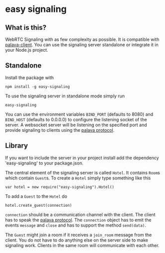 # easy signaling

## What is this?

WebRTC Signaling with as few complexity as possible. It is compatible with
[palava-client](https://github.com/palavatv/palava-client). You can use the
signaling server standalone or integrate it in your Node.js project.

## Standalone

Install the package with

    npm install -g easy-signaling

To use the signaling server in standalone mode simply run

    easy-signaling

You can use the environment variables `BIND_PORT` (defaults to 8080) and
`BIND_HOST` (defaults to 0.0.0.0) to configure the listening socket of the
server. A websocket server will be listening on the specified port and provide
signaling to clients using the [palava
protocol](https://github.com/palavatv/palava-client/wiki/Protocol).

## Library

If you want to include the server in your project install add the dependency
'easy-signaling' to your package.json.

The central element of the signaling server is called `Hotel`. It contains
`Room`s which contain `Guest`s. To create a `Hotel` simply type something like
this

    var hotel = new require("easy-signaling").Hotel()

To add a `Guest` to the `Hotel` do

    hotel.create_guest(connection)

`connection` should be a communication channel with the client. The client has
to speak the [palava
protocol](https://github.com/palavatv/palava-client/wiki/Protocol). The
`connection` object has to emit the events `message` and `close` and has to
support the method `send(data)`.

The `Guest` might join a room if it receives a `join_room` message from the
client. You do not have to do anything else on the server side to make
signaling work. Clients in the same room will communicate with each other.

